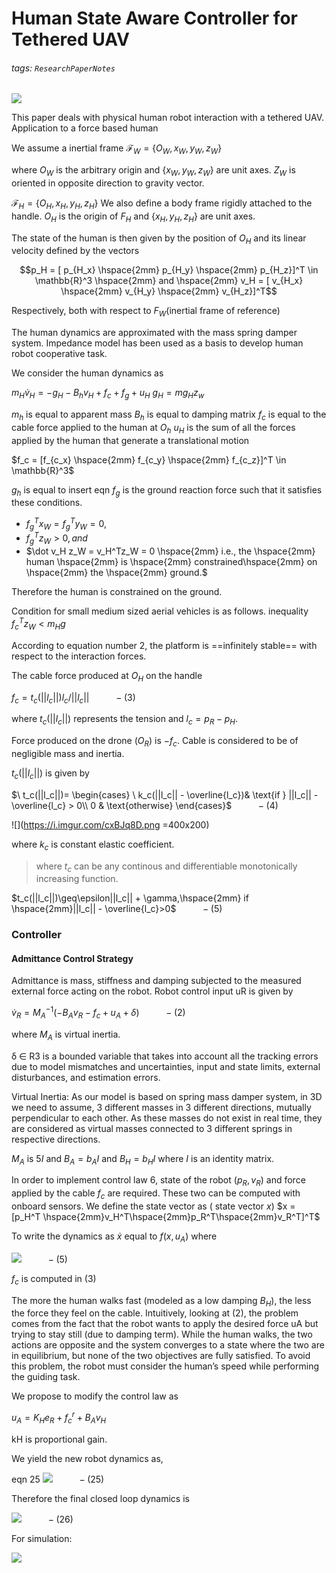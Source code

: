 # Human State Aware Controller for Tethered UAV

###### tags: `ResearchPaperNotes`

![](https://i.imgur.com/UnR6c2S.png)


This paper deals with physical human robot interaction with a tethered UAV.
Application to a force based human 

We assume a inertial frame $\mathcal{F}_W = \{ O_W,x_W,y_W,z_W \}$

where $O_W$ is the arbitrary origin and $\{ x_W,y_W,z_W \}$  are unit axes.
$Z_W$ is oriented in opposite direction to gravity vector.

$\mathcal{F}_H = \{ O_H,x_H,y_H,z_H \}$
We also define a body frame rigidly attached to the handle. $O_H$ is the origin of $F_H$  and $\{ x_H,y_H,z_H \}$ are unit axes.


The state of the human is then given by the position of $O_H$ and its linear velocity defined by the vectors

$$p_H = [ p_{H_x} \hspace{2mm} p_{H_y} \hspace{2mm} p_{H_z}]^T  \in \mathbb{R}^3 \hspace{2mm} and \hspace{2mm} v_H = [ v_{H_x} \hspace{2mm} v_{H_y} \hspace{2mm} v_{H_z}]^T$$



Respectively, both with respect to $F_W$(inertial frame of reference)

The human dynamics are approximated with the mass spring damper system. Impedance model has been used as a basis to develop human robot cooperative task.

We consider the human dynamics as


$m_H \dot v_H = -g_H - B_h v_H + f_c + f_g + u_H$
$g_H = mg_H z_w$


$m_h$ is equal to apparent mass
$B_h$ is equal to damping matrix
$f_c$ is equal to the cable force applied to the human at $O_h$
$u_H$ is the sum of all the forces applied by the human that generate a translational motion

$f_c = [f_{c_x}  \hspace{2mm} f_{c_y}  \hspace{2mm} f_{c_z}]^T \in \mathbb{R}^3$



$g_h$ is equal to insert eqn
$f_g$ is the ground reaction force such that it satisfies these conditions.


- $f_g^T x_W = f_g^T y_W = 0,$
- $f_g^Tz_W >0, and$
- $\dot v_H z_W = v_H^Tz_W = 0 \hspace{2mm} i.e., the \hspace{2mm} human \hspace{2mm} is \hspace{2mm} constrained\hspace{2mm} on \hspace{2mm} the \hspace{2mm} ground.$



Therefore the human is constrained on the ground.


Condition for small medium sized aerial vehicles is as follows.
inequality
$f_c^Tz_W < m_Hg$


According to equation number 2, the platform is ==infinitely stable== with respect to the interaction forces.

The cable force produced at $O_H$ on the handle

$f_c = t_c(||l_c||)l_c/||l_c||$ $\hspace{1cm}-(3)$


where $t_c(||l_c||)$ represents the tension and  $l_c = p_R - p_H$.

Force produced on the drone ($O_R$) is $-f_c$.
Cable is considered to be of negligible mass and inertia.

$t_c(||l_c||)$ is given by

$\
    t_c(||l_c||)= 
\begin{cases}
\ k_c(||l_c|| - \overline{l_c})& \text{if } ||l_c|| -  \overline{l_c} > 0\\
    0              & \text{otherwise}
\end{cases}$ $\hspace{1cm}-(4)$



![](https://i.imgur.com/cxBJq8D.png =400x200)



where $k_c$ is constant elastic coefficient.


> where $t_c$ can be any continous and differentiable monotonically increasing function.


$t_c(||l_c||)\geq\epsilon||l_c|| + \gamma,\hspace{2mm} if \hspace{2mm}||l_c|| - \overline{l_c}>0$ $\hspace{1cm}-(5)$


### Controller
#### Admittance Control Strategy

Admittance is mass, stiffness and damping subjected to the measured external force acting on the robot.
Robot control input uR is given by 
  

$\dot v_R = M_A^{-1}(-B_Av_R - f_c + u_A + \delta)$  $\hspace{1cm}- (2)$

where $M_A$ is virtual inertia.

δ ∈ R3 is a bounded variable that takes into account all the tracking errors due to model mismatches and uncertainties, input and state limits, external disturbances, and estimation errors.

Virtual Inertia: As our model is based on spring mass damper system, in 3D we need to assume, 3 different masses in 3 different directions, mutually perpendicular to each other. As these masses do not exist in real time, they are considered as virtual masses connected to 3 different springs in respective directions. 

$M_A$ is $5I$ and $B_A = b_AI$ and $B_H = b_HI$ where $I$ is an identity matrix.

In order to implement control law 6, state of the robot $(p_R ,v_R)$ and force applied by the cable $f_c$ are required. These two can be computed with onboard sensors. We define the state vector as  ( state vector $x$)
$x = [p_H^T \hspace{2mm}v_H^T\hspace{2mm}p_R^T\hspace{2mm}v_R^T]^T$


To write the dynamics as $\dot x$ equal to $f (x,u_A)$ where 

![](https://i.imgur.com/We1rsld.png) $\hspace{1cm}-(5)$


$f_c$ is computed in $(3)$ 

<!-- To implement the control law, we only need a proportional feedback w.r.t robots position.  -->

The more the human walks fast (modeled as a low damping $B_H$), the less the force they feel on the cable. Intuitively, looking at $(2)$, the problem comes from the fact that the robot wants to apply the desired force uA but trying to stay still (due to damping term). While the human walks, the two actions are opposite and the system converges to a state where the two are in equilibrium, but none of the two objectives are fully satisfied.
To avoid this problem, the robot must consider the human’s speed while performing the guiding task.

We propose to modify the control law as

$u_A = K_H e_R + f^r_c + B_Av_H$

kH is proportional gain.

We yield the new robot dynamics as, 

eqn 25
![](https://i.imgur.com/KuAsSp0.png) $\hspace{1cm}-(25)$

Therefore the final closed loop dynamics is 


![](https://i.imgur.com/pxzfRyn.png) $\hspace{1cm}-(26)$




<!-- Fig 3
![](https://i.imgur.com/r7YfwKK.png)


$f^r_c$ is constant forcing input. (desired cable force)

Block diagram of the overall control method is shown here fig 4
![](https://i.imgur.com/ikaIe3G.png)


Considering system 7, under the control law 8 we finally get the dynamics as eqn number 11 and the control law as eqn 16.

![](https://i.imgur.com/vzFBE9v.png)

![](https://i.imgur.com/WnK2n1R.png =400x80)

Our system is output strictly passive.

- $\overline l_c = 1 [m]$, $negligible \hspace{2mm} mass (less than 10 [g])$

- $p_{d_H}(0) = [−2\hspace{2mm}− 0.5\hspace{2mm}0]^T$

- $p_{d_H}(1) = [2\hspace{2mm} 0 \hspace{2mm}0]^T$ -->


For simulation:

![](https://i.imgur.com/1y5kc5L.png)
